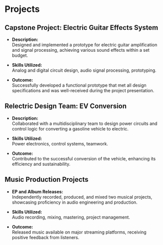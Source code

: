 # Projects

## Capstone Project: Electric Guitar Effects System

- **Description:**  
  Designed and implemented a prototype for electric guitar amplification and signal processing, achieving various sound effects within a set budget.

- **Skills Utilized:**  
  Analog and digital circuit design, audio signal processing, prototyping.

- **Outcome:**  
  Successfully developed a functional prototype that met all design specifications and was well-received during the project presentation.

## Relectric Design Team: EV Conversion

- **Description:**  
  Collaborated with a multidisciplinary team to design power circuits and control logic for converting a gasoline vehicle to electric.

- **Skills Utilized:**  
  Power electronics, control systems, teamwork.

- **Outcome:**  
  Contributed to the successful conversion of the vehicle, enhancing its efficiency and sustainability.

## Music Production Projects

- **EP and Album Releases:**  
  Independently recorded, produced, and mixed two musical projects, showcasing proficiency in audio engineering and production.

- **Skills Utilized:**  
  Audio recording, mixing, mastering, project management.

- **Outcome:**  
  Released music available on major streaming platforms, receiving positive feedback from listeners.
